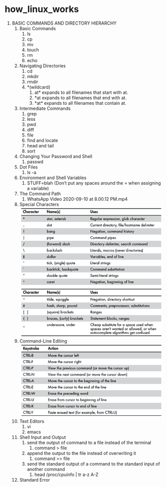 # how_linux_works

1. BASIC COMMANDS AND DIRECTORY HIERARCHY
    1. Basic Commands
        1. ls
        1. cp
        1. mv
        1. touch
        1. rm
        1. echo
    1. Navigating Directories
        1. cd
        1. mkdir
        1. rmdir
        1. \*(wildcard)
            1. at* expands to all filenames that start with at.
            1. *at expands to all filenames that end with at.
            1. \*at\* expands to all filenames that contain at.
    1. Intermediate Commands
        1. grep
        1. less
        1. pwd
        1. diff
        1. file
        1. find and locate
        1. head and tail
        1. sort
    1. Changing Your Password and Shell
        1. passwd
    1. Dot Files
        1. ls -a
    1. Environment and Shell Variables
        1. STUFF=blah (Don’t put any spaces around the = when assigning a variable)
    1. The Command Path
        1. WhatsApp Video 2020-09-10 at 8.00.12 PM.mp4
    1. Special Characters
        ![Image of Special Characters](https://github.com/KhairulIzwan/how_linux_works/blob/main/img/specialChars.png)
        ![Image of Special Characters](https://github.com/KhairulIzwan/how_linux_works/blob/main/img/specialChars_.png)
    1. Command-Line Editing
        ![Image of Command Line Editing](https://github.com/KhairulIzwan/how_linux_works/blob/main/img/cmdLine.png)
        <!-- ![Image of Command Line Editing](https://github.com/KhairulIzwan/how_linux_works/blob/main/img/cmdLine_.png) -->
    1. Text Editors
        1. vi
        1. emacs
    1. Shell Input and Output
        1. send the output of command to a file instead of the terminal
            1. command > file
        1. append the output to the file instead of overwriting it
            1. command >> file
        1. send the standard output of a command to the standard input of another command
            1. head /proc/cpuinfo | tr a-z A-Z
    1. Standard Error
